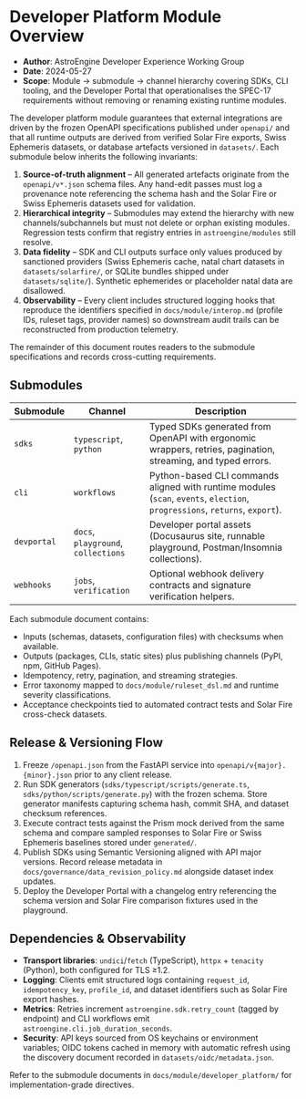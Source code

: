 # Developer Platform Module Overview

- **Author**: AstroEngine Developer Experience Working Group
- **Date**: 2024-05-27
- **Scope**: Module → submodule → channel hierarchy covering SDKs, CLI tooling, and the Developer Portal that operationalises the SPEC-17 requirements without removing or renaming existing runtime modules.

The developer platform module guarantees that external integrations are driven by the frozen OpenAPI specifications published under `openapi/` and that all runtime outputs are derived from verified Solar Fire exports, Swiss Ephemeris datasets, or database artefacts versioned in `datasets/`. Each submodule below inherits the following invariants:

1. **Source-of-truth alignment** – All generated artefacts originate from the `openapi/v*.json` schema files. Any hand-edit passes must log a provenance note referencing the schema hash and the Solar Fire or Swiss Ephemeris datasets used for validation.
2. **Hierarchical integrity** – Submodules may extend the hierarchy with new channels/subchannels but must not delete or orphan existing modules. Regression tests confirm that registry entries in `astroengine/modules` still resolve.
3. **Data fidelity** – SDK and CLI outputs surface only values produced by sanctioned providers (Swiss Ephemeris cache, natal chart datasets in `datasets/solarfire/`, or SQLite bundles shipped under `datasets/sqlite/`). Synthetic ephemerides or placeholder natal data are disallowed.
4. **Observability** – Every client includes structured logging hooks that reproduce the identifiers specified in `docs/module/interop.md` (profile IDs, ruleset tags, provider names) so downstream audit trails can be reconstructed from production telemetry.

The remainder of this document routes readers to the submodule specifications and records cross-cutting requirements.

## Submodules

| Submodule | Channel | Description |
|-----------|---------|-------------|
| `sdks` | `typescript`, `python` | Typed SDKs generated from OpenAPI with ergonomic wrappers, retries, pagination, streaming, and typed errors. |
| `cli` | `workflows` | Python-based CLI commands aligned with runtime modules (`scan`, `events`, `election`, `progressions`, `returns`, `export`). |
| `devportal` | `docs`, `playground`, `collections` | Developer portal assets (Docusaurus site, runnable playground, Postman/Insomnia collections). |
| `webhooks` | `jobs`, `verification` | Optional webhook delivery contracts and signature verification helpers. |

Each submodule document contains:

- Inputs (schemas, datasets, configuration files) with checksums when available.
- Outputs (packages, CLIs, static sites) plus publishing channels (PyPI, npm, GitHub Pages).
- Idempotency, retry, pagination, and streaming strategies.
- Error taxonomy mapped to `docs/module/ruleset_dsl.md` and runtime severity classifications.
- Acceptance checkpoints tied to automated contract tests and Solar Fire cross-check datasets.

## Release & Versioning Flow

1. Freeze `/openapi.json` from the FastAPI service into `openapi/v{major}.{minor}.json` prior to any client release.
2. Run SDK generators (`sdks/typescript/scripts/generate.ts`, `sdks/python/scripts/generate.py`) with the frozen schema. Store generator manifests capturing schema hash, commit SHA, and dataset checksum references.
3. Execute contract tests against the Prism mock derived from the same schema and compare sampled responses to Solar Fire or Swiss Ephemeris baselines stored under `generated/`.
4. Publish SDKs using Semantic Versioning aligned with API major versions. Record release metadata in `docs/governance/data_revision_policy.md` alongside dataset index updates.
5. Deploy the Developer Portal with a changelog entry referencing the schema version and Solar Fire comparison fixtures used in the playground.

## Dependencies & Observability

- **Transport libraries**: `undici`/`fetch` (TypeScript), `httpx` + `tenacity` (Python), both configured for TLS ≥1.2.
- **Logging**: Clients emit structured logs containing `request_id`, `idempotency_key`, `profile_id`, and dataset identifiers such as Solar Fire export hashes.
- **Metrics**: Retries increment `astroengine.sdk.retry_count` (tagged by endpoint) and CLI workflows emit `astroengine.cli.job_duration_seconds`.
- **Security**: API keys sourced from OS keychains or environment variables; OIDC tokens cached in memory with automatic refresh using the discovery document recorded in `datasets/oidc/metadata.json`.

Refer to the submodule documents in `docs/module/developer_platform/` for implementation-grade directives.
